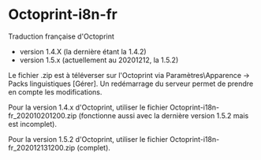 # Octoprint-i8n-fr
 Traduction française d'Octoprint
- version 1.4.X (la dernière étant la 1.4.2)
- version 1.5.x (actuellement au 20201212, la 1.5.2)

Le fichier .zip est à téléverser sur l'Octoprint via Paramètres\Apparence -> Packs linguistiques [Gérer]. Un redémarrage du serveur permet de prendre en compte les modifications.

Pour la version 1.4.x d'Octoprint, utiliser le fichier Octoprint-i18n-fr_202010201200.zip (fonctionne aussi avec la dernière version 1.5.2 mais est incomplet).

Pour la version 1.5.2 d'Octoprint, utiliser le fichier Octoprint-i18n-fr_202012131200.zip (complet).

